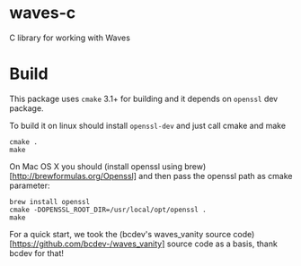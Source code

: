 # waves-c
C library for working with Waves

# Build

This package uses `cmake` 3.1+ for building and it depends on `openssl` dev package.

To build it on linux should install `openssl-dev` and just call cmake and make

```
cmake .
make
```

On Mac OS X you should (install openssl using brew)[http://brewformulas.org/Openssl] and then pass the openssl path as cmake parameter:

```
brew install openssl
cmake -DOPENSSL_ROOT_DIR=/usr/local/opt/openssl .
make
```

For a quick start, we took the (bcdev's waves_vanity source code)[https://github.com/bcdev-/waves_vanity] source code as a basis, thank bcdev for that!
